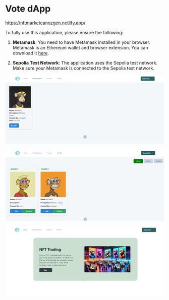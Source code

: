 # Vote dApp

https://nftmarketcanozgen.netlify.app/

To fully use this application, please ensure the following:

1. **Metamask**: You need to have Metamask installed in your browser. Metamask is an Ethereum wallet and browser extension. You can download it [here](https://metamask.io/download/).

2. **Sepolia Test Network**: The application uses the Sepolia test network. Make sure your Metamask is connected to the Sepolia test network.

![Example Image](https://github.com/saimthecan/nftMarketplace/blob/main/readmePic/nft1.PNG)

![Example Image](https://github.com/saimthecan/nftMarketplace/blob/master/readmePic/nft2.PNG)

![Example Image](https://github.com/saimthecan/nftMarketplace/blob/master/readmePic/nft3.PNG)
